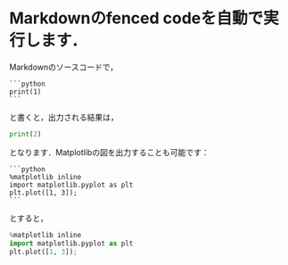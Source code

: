 # Markdownのfenced codeを自動で実行します．

Markdownのソースコードで，

~~~
```python
print(1)
```
~~~

と書くと，出力される結果は，

```python
print(2)
```

となります．Matplotlibの図を出力することも可能です：


~~~
```python
%matplotlib inline
import matplotlib.pyplot as plt
plt.plot([1, 3]);
```
~~~

とすると，


```python
%matplotlib inline
import matplotlib.pyplot as plt
plt.plot([1, 3]);
```
